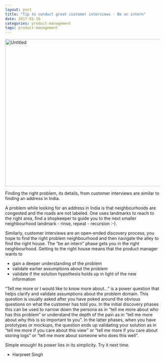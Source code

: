```yaml
---
layout: post
title: "Tip to conduct great customer interviews - Be an intern"
date: 2017-01-16
categories: product-management
tags: product-management
---
```


<a data-flickr-embed="true"  href="https://www.flickr.com/photos/singh_harpreet/31621987503/in/album-72157675671216504/" title="Untitled"><img src="https://c1.staticflickr.com/1/661/31621987503_3705096e65_z.jpg" width="640" height="480" alt="Untitled"></a><script async src="//embedr.flickr.com/assets/client-code.js" charset="utf-8"></script>

Finding the right problem, its details, from customer interviews are
similar to finding an address in India.

A problem while looking for an address in India is that neighbourhoods
are congested and the roads are not labeled. One uses landmarks to
reach to the right area, find a shopkeeper to guide you to the next
smaller neighbourhood landmark - rinse, repeat - recursion :-).

Similarly, customer interviews are an open-ended discovery process,
you hope to find the right problem neighbourhood and then navigate the
alley to find the right house. The “be an intern” phase gets you in
the right neighbourhood. Getting to the right house means that the
product manager wants to

* gain a deeper understanding of the problem
* validate earlier assumptions about the problem
* validate if the solution hypothesis holds up in light of the new information

“Tell me more or I would like to know more about...” is a power
question that helps clarify and validate assumptions about the problem
domain. This question is usually asked after you have poked around the
obvious questions on what the customer has told you. In the initial
discovery phases this can be used to narrow down the persona as in
“tell me more about who has this problem” or understand the depth of
the pain as in “tell me more about why this is so important to
you”. In the latter phases, when you have prototypes or mockups, the
question ends up validating your solution as in “tell me more if you
care about this view” or “tell me more if you care about storing logs”
or “tell me more about someone who does this well".

Simple enough! Its power lies in its simplicity. Try it next time.
- Harpreet Singh


